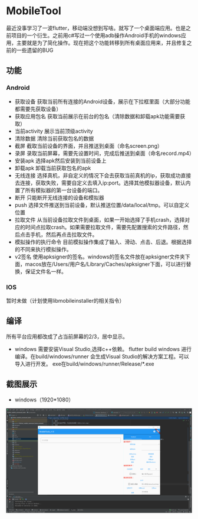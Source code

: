 # MobileTool
最近没事学习了一波flutter，移动端没想到写啥。就写了一个桌面端应用。也是之前项目的一个衍生。之前用c#写过一个使用adb操作Android手机的windows应用，主要就是为了简化操作。现在把这个功能转移到所有桌面应用来，并且修复之前的一些遗留的BUG

## 功能
### Android
+ 获取设备
获取当前所有连接的Android设备，展示在下拉框里面（大部分功能都需要先获取设备）
+ 获取应用包名
获取当前展示在前台的包名（清除数据和卸载apk功能需要获取）
+ 当前activity
展示当前顶级activity
+ 清除数据
清除当前获取包名的数据
+ 截屏
截取当前设备的界面，并且推送到桌面（命名screen.png）
+ 录屏
录取当前屏幕，需要先设置时间，完成后推送到桌面（命名record.mp4）
+ 安装apk
选择apk然后安装到当前设备上
+ 卸载apk
卸载当前获取包名的apk
+ 无线连接
选择真机，非自定义的情况下会去获取当前真机的ip，获取成功直接去连接，获取失败，需要自定义去填入ip:port。选择其他模拟器设备，默认内置了所有模拟器的第一台设备的端口。
+ 断开
只能断开无线连接的设备和模拟器
+ push
选择文件推送到当前设备，默认推送位置/data/local/tmp。可以自定义位置
+ 拉取文件
从当前设备拉取文件到桌面，如果一开始选择了手机crash，选择对应的时间点拉取crash。如果需要拉取文件，需要先配置搜索的文件路径，然后点击手机，然后再点击拉取文件。
+ 模拟操作的执行命令
目前模拟操作集成了输入、滑动、点击、后退。根据选择的不同来执行模拟操作。
+ v2签名
使用apksigner的签名。windows的签名文件放在apksigner文件夹下面，macos放在/Users/用户名/Library/Caches/apksigner下面，可以进行替换，保证文件名一样。
### IOS
暂时未做（计划使用libmobileinstaller的相关指令）

## 编译
所有平台应用都改成了占当前屏幕的2/3，居中显示。
+ windows
需要安装Visual Studio,选择c++依赖。
flutter build windows 进行编译。在build/windows/runner 会生成Visual Studio的解决方案工程。可以导入进行开发。
exe在build/windows/runner/Release/*.exe

## 截图展示
+ windows（1920*1080）

![screenshots/windows.png](screenshots/windows.png)
